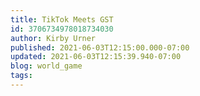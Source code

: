 ```yaml
---
title: TikTok Meets GST
id: 3706734978018734030
author: Kirby Urner
published: 2021-06-03T12:15:00.000-07:00
updated: 2021-06-03T12:15:39.940-07:00
blog: world_game
tags: 
---
```


